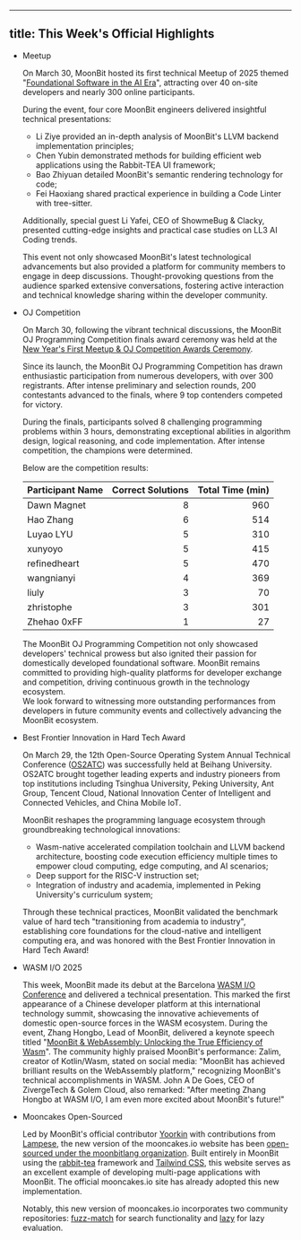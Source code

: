 
---
title: This Week's Official Highlights
---

- Meetup

  On March 30, MoonBit hosted its first technical Meetup of 2025 themed "[Foundational Software in the AI Era](https://mp.weixin.qq.com/s/vDvsqxNAUzkijsPg26RIHA)", attracting over 40 on-site developers and nearly 300 online participants.

  During the event, four core MoonBit engineers delivered insightful technical presentations:

  - Li Ziye provided an in-depth analysis of MoonBit's LLVM backend implementation principles;
  - Chen Yubin demonstrated methods for building efficient web applications using the Rabbit-TEA UI framework;
  - Bao Zhiyuan detailed MoonBit's semantic rendering technology for code;
  - Fei Haoxiang shared practical experience in building a Code Linter with tree-sitter.

  Additionally, special guest Li Yafei, CEO of ShowmeBug & Clacky, presented cutting-edge insights and practical case studies on LL3 AI Coding trends.

  This event not only showcased MoonBit's latest technological advancements but also provided a platform for community members to engage in deep discussions. Thought-provoking questions from the audience sparked extensive conversations, fostering active interaction and technical knowledge sharing within the developer community.

- OJ Competition

  On March 30, following the vibrant technical discussions, the MoonBit OJ Programming Competition finals award ceremony was held at the [New Year's First Meetup & OJ Competition Awards Ceremony](https://mp.weixin.qq.com/s/vDvsqxNAUzkijsPg26RIHA).

  Since its launch, the MoonBit OJ Programming Competition has drawn enthusiastic participation from numerous developers, with over 300 registrants. After intense preliminary and selection rounds, 200 contestants advanced to the finals, where 9 top contenders competed for victory.

  During the finals, participants solved 8 challenging programming problems within 3 hours, demonstrating exceptional abilities in algorithm design, logical reasoning, and code implementation. After intense competition, the champions were determined.

  Below are the competition results:

  | Participant Name   | Correct Solutions | Total Time (min) |
  | :----------------- | ----------------: | ---------------: |
  | Dawn Magnet       |                8 |              960 |
  | Hao Zhang         |                6 |              514 |
  | Luyao LYU         |                5 |              310 |
  | xunyoyo           |                5 |              415 |
  | refinedheart      |                5 |              470 |
  | wangnianyi        |                4 |              369 |
  | liuly             |                3 |               70 |
  | zhristophe        |                3 |              301 |
  | Zhehao 0xFF       |                1 |               27 |

  The MoonBit OJ Programming Competition not only showcased developers' technical prowess but also ignited their passion for domestically developed foundational software. MoonBit remains committed to providing high-quality platforms for developer exchange and competition, driving continuous growth in the technology ecosystem.  
  We look forward to witnessing more outstanding performances from developers in future community events and collectively advancing the MoonBit ecosystem.

- Best Frontier Innovation in Hard Tech Award

  On March 29, the 12th Open-Source Operating System Annual Technical Conference ([OS2ATC](https://mp.weixin.qq.com/s/jo3EnoUAXkvkU6XKG1IFwA)) was successfully held at Beihang University. OS2ATC brought together leading experts and industry pioneers from top institutions including Tsinghua University, Peking University, Ant Group, Tencent Cloud, National Innovation Center of Intelligent and Connected Vehicles, and China Mobile IoT.

  MoonBit reshapes the programming language ecosystem through groundbreaking technological innovations:

  - Wasm-native accelerated compilation toolchain and LLVM backend architecture, boosting code execution efficiency multiple times to empower cloud computing, edge computing, and AI scenarios;
  - Deep support for the RISC-V instruction set;
  - Integration of industry and academia, implemented in Peking University's curriculum system;

  Through these technical practices, MoonBit validated the benchmark value of hard tech "transitioning from academia to industry", establishing core foundations for the cloud-native and intelligent computing era, and was honored with the Best Frontier Innovation in Hard Tech Award!

- WASM I/O 2025

  This week, MoonBit made its debut at the Barcelona [WASM I/O Conference](https://wasm.io) and delivered a technical presentation. This marked the first appearance of a Chinese developer platform at this international technology summit, showcasing the innovative achievements of domestic open-source forces in the WASM ecosystem. During the event, Zhang Hongbo, Lead of MoonBit, delivered a keynote speech titled "[MoonBit & WebAssembly: Unlocking the True Efficiency of Wasm](https://2025.wasm.io/sessions/moonbit-and-webassembly-unlocking-the-true-efficiency-of-wasm)". The community highly praised MoonBit's performance: Zalim, creator of Kotlin/Wasm, stated on social media: "MoonBit has achieved brilliant results on the WebAssembly platform," recognizing MoonBit's technical accomplishments in WASM. John A De Goes, CEO of ZivergeTech & Golem Cloud, also remarked: "After meeting Zhang Hongbo at WASM I/O, I am even more excited about MoonBit's future!"

- Mooncakes Open-Sourced

  Led by MoonBit's official contributor [Yoorkin](https://github.com/Yoorkin) with contributions from [Lampese](https://github.com/Lampese), the new version of the mooncakes.io website has been [open-sourced under the moonbitlang organization](https://github.com/moonbitlang/mooncakes.io). Built entirely in MoonBit using the [rabbit-tea](https://github.com/Yoorkin/rabbit-tea) framework and [Tailwind CSS](https://tailwindcss.com), this website serves as an excellent example of developing multi-page applications with MoonBit. The official mooncakes.io site has already adopted this new implementation.

  Notably, this new version of mooncakes.io incorporates two community repositories: [fuzz-match](https://github.com/moonbit-community/fuzzy_match) for search functionality and [lazy](https://github.com/CAIMEOX/lazy/blob/main/src/lazy.mbt) for lazy evaluation.